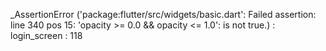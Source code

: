 _AssertionError ('package:flutter/src/widgets/basic.dart': Failed assertion: line 340 pos 15: 'opacity >= 0.0 && opacity <= 1.0': is not true.) : login_screen : 118